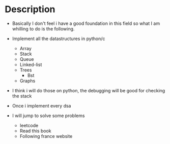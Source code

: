 # Description

- Basically I don't feel i have a good foundation
  in this field so what I am whilling to do is the following.

- Implement all the datastructures in python/c

  - Array
  - Stack
  - Queue
  - Linked-list
  - Trees
    - Bst
  - Graphs

- I think i will do those on python,
  the debugging will be good for checking the stack

- Once i implement every dsa

- I will jump to solve some problems
  - leetcode
  - Read this book
  - Following france website

